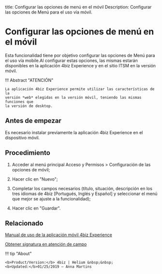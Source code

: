 title: Configurar las opciones de menú en el móvil
Description: Configurar las opciones de Menú para el uso vía móvil.
# Configurar las opciones de menú en el móvil

Esta funcionalidad tiene por objetivo configurar las opciones de Menú para el uso vía mobile.Al configurar estas opciones, las mismas estarán disponibles en la aplicación 4biz Experience y en el sitio ITSM en la versión móvil.

!!! Abstract "ATENCIÓN"

    La aplicación 4biz Experience permite utilizar las características de la 
    versión *web* elegidas en la versión móvil, teniendo las mismas funciones que 
    la versión de desktop.

Antes de empezar
--------------------

Es necesario instalar previamente la aplicación 4biz Experience en el
dispositivo móvil.

Procedimiento
-----------------

1.  Acceder al menú principal Acceso y Permisos \> Configuración de las opciones
    de móvil;

2.  Hacer clic en "Nuevo";

3.  Completar los campos necesarios (título, situación, descripción en los tres
    idiomas de 4biz [Portugués, Inglés y Español] y seleccionar el menú que
    mejor se ajuste a la funcionalidad);

4.  Hacer clic en "Guardar".


Relacionado
-----------

[Manual de uso de la aplicación móvil 4biz Experience](/es-es/4biz-helium/additional-features/mobile-and-field-service/apps/4biz-app.html)

[Obtener signatura en atención de campo](/es-es/4biz-helium/additional-features/mobile-and-field-service/use/get-signature-in-attendance.html)


!!! tip "About"

    <b>Product/Version:</b> 4biz | Helium &nbsp;&nbsp;
    <b>Updated:</b>01/25/2019 – Anna Martins
